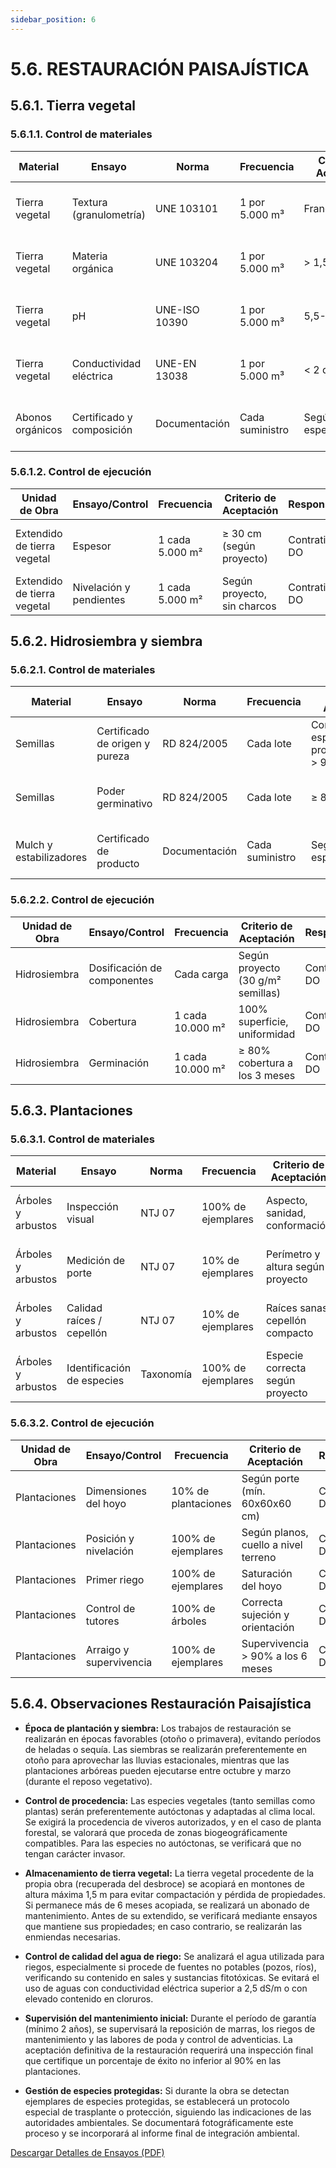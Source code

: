 ```yaml
---
sidebar_position: 6
---
```


# 5.6. RESTAURACIÓN PAISAJÍSTICA

## 5.6.1. Tierra vegetal

### 5.6.1.1. Control de materiales

<table className="tabla-ensayos">
  <thead>
    <tr>
      <th>Material</th>
      <th>Ensayo</th>
      <th>Norma</th>
      <th>Frecuencia</th>
      <th>Criterio de Aceptación</th>
      <th>Responsable</th>
      <th>Documentación</th>
      <th>Punto de Inspección</th>
      <th>Acciones Correctivas</th>
    </tr>
  </thead>
  <tbody>
    <tr>
      <td>Tierra vegetal</td>
      <td>Textura (granulometría)</td>
      <td>UNE 103101</td>
      <td>1 por 5.000 m³</td>
      <td>Franco-arenosa</td>
      <td>Contratista + DO</td>
      <td>Informe de ensayo</td>
      <td>Espera - Aprobar antes de extender</td>
      <td>Rechazar o ajustar con enmiendas</td>
    </tr>
    <tr>
      <td>Tierra vegetal</td>
      <td>Materia orgánica</td>
      <td>UNE 103204</td>
      <td>1 por 5.000 m³</td>
      <td>> 1,5%</td>
      <td>Contratista + DO</td>
      <td>Informe de ensayo</td>
      <td>Espera - Aprobar antes de extender</td>
      <td>Enmendar o sustituir</td>
    </tr>
    <tr>
      <td>Tierra vegetal</td>
      <td>pH</td>
      <td>UNE-ISO 10390</td>
      <td>1 por 5.000 m³</td>
      <td>5,5-8,5</td>
      <td>Contratista + DO</td>
      <td>Informe de ensayo</td>
      <td>Espera - Aprobar antes de extender</td>
      <td>Corregir pH con enmiendas</td>
    </tr>
    <tr>
      <td>Tierra vegetal</td>
      <td>Conductividad eléctrica</td>
      <td>UNE-EN 13038</td>
      <td>1 por 5.000 m³</td>
      <td>< 2 dS/m</td>
      <td>Contratista + DO</td>
      <td>Informe de ensayo</td>
      <td>Espera - Aprobar antes de extender</td>
      <td>Lavado o sustitución</td>
    </tr>
    <tr>
      <td>Abonos orgánicos</td>
      <td>Certificado y composición</td>
      <td>Documentación</td>
      <td>Cada suministro</td>
      <td>Según especificaciones</td>
      <td>Contratista + DO</td>
      <td>Certificado de producto</td>
      <td>Espera - Aprobar antes de usar</td>
      <td>Rechazar si no conforme</td>
    </tr>
  </tbody>
</table>

### 5.6.1.2. Control de ejecución

<table className="tabla-ensayos">
  <thead>
    <tr>
      <th>Unidad de Obra</th>
      <th>Ensayo/Control</th>
      <th>Frecuencia</th>
      <th>Criterio de Aceptación</th>
      <th>Responsable</th>
      <th>Documentación</th>
      <th>Punto de Inspección</th>
      <th>Acciones Correctivas</th>
    </tr>
  </thead>
  <tbody>
    <tr>
      <td>Extendido de tierra vegetal</td>
      <td>Espesor</td>
      <td>1 cada 5.000 m²</td>
      <td>≥ 30 cm (según proyecto)</td>
      <td>Contratista + DO</td>
      <td>Acta de inspección</td>
      <td>Sin espera</td>
      <td>Recrecido hasta conseguir espesor</td>
    </tr>
    <tr>
      <td>Extendido de tierra vegetal</td>
      <td>Nivelación y pendientes</td>
      <td>1 cada 5.000 m²</td>
      <td>Según proyecto, sin charcos</td>
      <td>Contratista + DO</td>
      <td>Acta de inspección</td>
      <td>Sin espera</td>
      <td>Corregir pendientes</td>
    </tr>
  </tbody>
</table>

## 5.6.2. Hidrosiembra y siembra

### 5.6.2.1. Control de materiales

<table className="tabla-ensayos">
  <thead>
    <tr>
      <th>Material</th>
      <th>Ensayo</th>
      <th>Norma</th>
      <th>Frecuencia</th>
      <th>Criterio de Aceptación</th>
      <th>Responsable</th>
      <th>Documentación</th>
      <th>Punto de Inspección</th>
      <th>Acciones Correctivas</th>
    </tr>
  </thead>
  <tbody>
    <tr>
      <td>Semillas</td>
      <td>Certificado de origen y pureza</td>
      <td>RD 824/2005</td>
      <td>Cada lote</td>
      <td>Conforme especies proyecto, pureza > 90%</td>
      <td>Contratista + DO</td>
      <td>Certificado de semillas</td>
      <td>Espera - Aprobar antes de usar</td>
      <td>Rechazar lote no conforme</td>
    </tr>
    <tr>
      <td>Semillas</td>
      <td>Poder germinativo</td>
      <td>RD 824/2005</td>
      <td>Cada lote</td>
      <td>≥ 80%</td>
      <td>Contratista + DO</td>
      <td>Certificado de semillas</td>
      <td>Espera - Aprobar antes de usar</td>
      <td>Rechazar lote no conforme</td>
    </tr>
    <tr>
      <td>Mulch y estabilizadores</td>
      <td>Certificado de producto</td>
      <td>Documentación</td>
      <td>Cada suministro</td>
      <td>Según especificaciones</td>
      <td>Contratista + DO</td>
      <td>Certificado de producto</td>
      <td>Espera - Aprobar antes de usar</td>
      <td>Rechazar si no conforme</td>
    </tr>
  </tbody>
</table>

### 5.6.2.2. Control de ejecución

<table className="tabla-ensayos">
  <thead>
    <tr>
      <th>Unidad de Obra</th>
      <th>Ensayo/Control</th>
      <th>Frecuencia</th>
      <th>Criterio de Aceptación</th>
      <th>Responsable</th>
      <th>Documentación</th>
      <th>Punto de Inspección</th>
      <th>Acciones Correctivas</th>
    </tr>
  </thead>
  <tbody>
    <tr>
      <td>Hidrosiembra</td>
      <td>Dosificación de componentes</td>
      <td>Cada carga</td>
      <td>Según proyecto (30 g/m² semillas)</td>
      <td>Contratista + DO</td>
      <td>Registro de composición</td>
      <td>Espera - Verificar antes de aplicar</td>
      <td>Ajustar composición</td>
    </tr>
    <tr>
      <td>Hidrosiembra</td>
      <td>Cobertura</td>
      <td>1 cada 10.000 m²</td>
      <td>100% superficie, uniformidad</td>
      <td>Contratista + DO</td>
      <td>Acta de inspección</td>
      <td>Sin espera</td>
      <td>Repasar zonas con fallos</td>
    </tr>
    <tr>
      <td>Hidrosiembra</td>
      <td>Germinación</td>
      <td>1 cada 10.000 m²</td>
      <td>≥ 80% cobertura a los 3 meses</td>
      <td>Contratista + DO</td>
      <td>Acta de inspección</td>
      <td>Sin espera</td>
      <td>Resiembra de zonas fallidas</td>
    </tr>
  </tbody>
</table>

## 5.6.3. Plantaciones

### 5.6.3.1. Control de materiales

<table className="tabla-ensayos">
  <thead>
    <tr>
      <th>Material</th>
      <th>Ensayo</th>
      <th>Norma</th>
      <th>Frecuencia</th>
      <th>Criterio de Aceptación</th>
      <th>Responsable</th>
      <th>Documentación</th>
      <th>Punto de Inspección</th>
      <th>Acciones Correctivas</th>
    </tr>
  </thead>
  <tbody>
    <tr>
      <td>Árboles y arbustos</td>
      <td>Inspección visual</td>
      <td>NTJ 07</td>
      <td>100% de ejemplares</td>
      <td>Aspecto, sanidad, conformación</td>
      <td>Contratista + DO</td>
      <td>Acta de inspección</td>
      <td>Espera - Aprobar antes de plantar</td>
      <td>Rechazar ejemplares defectuosos</td>
    </tr>
    <tr>
      <td>Árboles y arbustos</td>
      <td>Medición de porte</td>
      <td>NTJ 07</td>
      <td>10% de ejemplares</td>
      <td>Perímetro y altura según proyecto</td>
      <td>Contratista + DO</td>
      <td>Acta de inspección</td>
      <td>Espera - Aprobar antes de plantar</td>
      <td>Sustituir por tamaño correcto</td>
    </tr>
    <tr>
      <td>Árboles y arbustos</td>
      <td>Calidad raíces / cepellón</td>
      <td>NTJ 07</td>
      <td>10% de ejemplares</td>
      <td>Raíces sanas, cepellón compacto</td>
      <td>Contratista + DO</td>
      <td>Acta de inspección</td>
      <td>Espera - Aprobar antes de plantar</td>
      <td>Rechazar ejemplares defectuosos</td>
    </tr>
    <tr>
      <td>Árboles y arbustos</td>
      <td>Identificación de especies</td>
      <td>Taxonomía</td>
      <td>100% de ejemplares</td>
      <td>Especie correcta según proyecto</td>
      <td>Contratista + DO</td>
      <td>Acta de inspección</td>
      <td>Espera - Aprobar antes de plantar</td>
      <td>Sustituir por especie correcta</td>
    </tr>
  </tbody>
</table>

### 5.6.3.2. Control de ejecución

<table className="tabla-ensayos">
  <thead>
    <tr>
      <th>Unidad de Obra</th>
      <th>Ensayo/Control</th>
      <th>Frecuencia</th>
      <th>Criterio de Aceptación</th>
      <th>Responsable</th>
      <th>Documentación</th>
      <th>Punto de Inspección</th>
      <th>Acciones Correctivas</th>
    </tr>
  </thead>
  <tbody>
    <tr>
      <td>Plantaciones</td>
      <td>Dimensiones del hoyo</td>
      <td>10% de plantaciones</td>
      <td>Según porte (mín. 60x60x60 cm)</td>
      <td>Contratista + DO</td>
      <td>Acta de inspección</td>
      <td>Espera - Verificar antes de plantar</td>
      <td>Ampliar hoyo</td>
    </tr>
    <tr>
      <td>Plantaciones</td>
      <td>Posición y nivelación</td>
      <td>100% de ejemplares</td>
      <td>Según planos, cuello a nivel terreno</td>
      <td>Contratista + DO</td>
      <td>Acta de inspección</td>
      <td>Sin espera</td>
      <td>Reposicionar ejemplares</td>
    </tr>
    <tr>
      <td>Plantaciones</td>
      <td>Primer riego</td>
      <td>100% de ejemplares</td>
      <td>Saturación del hoyo</td>
      <td>Contratista + DO</td>
      <td>Acta de inspección</td>
      <td>Sin espera</td>
      <td>Completar riego</td>
    </tr>
    <tr>
      <td>Plantaciones</td>
      <td>Control de tutores</td>
      <td>100% de árboles</td>
      <td>Correcta sujeción y orientación</td>
      <td>Contratista + DO</td>
      <td>Acta de inspección</td>
      <td>Sin espera</td>
      <td>Corregir tutor</td>
    </tr>
    <tr>
      <td>Plantaciones</td>
      <td>Arraigo y supervivencia</td>
      <td>100% de ejemplares</td>
      <td>Supervivencia > 90% a los 6 meses</td>
      <td>Contratista + DO</td>
      <td>Informe de seguimiento</td>
      <td>Sin espera</td>
      <td>Reposición de marras</td>
    </tr>
  </tbody>
</table>

## 5.6.4. Observaciones Restauración Paisajística

- **Época de plantación y siembra:** Los trabajos de restauración se realizarán en épocas favorables (otoño o primavera), evitando períodos de heladas o sequía. Las siembras se realizarán preferentemente en otoño para aprovechar las lluvias estacionales, mientras que las plantaciones arbóreas pueden ejecutarse entre octubre y marzo (durante el reposo vegetativo).

- **Control de procedencia:** Las especies vegetales (tanto semillas como plantas) serán preferentemente autóctonas y adaptadas al clima local. Se exigirá la procedencia de viveros autorizados, y en el caso de planta forestal, se valorará que proceda de zonas biogeográficamente compatibles. Para las especies no autóctonas, se verificará que no tengan carácter invasor.

- **Almacenamiento de tierra vegetal:** La tierra vegetal procedente de la propia obra (recuperada del desbroce) se acopiará en montones de altura máxima 1,5 m para evitar compactación y pérdida de propiedades. Si permanece más de 6 meses acopiada, se realizará un abonado de mantenimiento. Antes de su extendido, se verificará mediante ensayos que mantiene sus propiedades; en caso contrario, se realizarán las enmiendas necesarias.

- **Control de calidad del agua de riego:** Se analizará el agua utilizada para riegos, especialmente si procede de fuentes no potables (pozos, ríos), verificando su contenido en sales y sustancias fitotóxicas. Se evitará el uso de aguas con conductividad eléctrica superior a 2,5 dS/m o con elevado contenido en cloruros.

- **Supervisión del mantenimiento inicial:** Durante el período de garantía (mínimo 2 años), se supervisará la reposición de marras, los riegos de mantenimiento y las labores de poda y control de adventicias. La aceptación definitiva de la restauración requerirá una inspección final que certifique un porcentaje de éxito no inferior al 90% en las plantaciones.

- **Gestión de especies protegidas:** Si durante la obra se detectan ejemplares de especies protegidas, se establecerá un protocolo especial de trasplante o protección, siguiendo las indicaciones de las autoridades ambientales. Se documentará fotográficamente este proceso y se incorporará al informe final de integración ambiental.

<a href="/files/Detalle-Ensayos-Restauracion.pdf" className="download-button">
  Descargar Detalles de Ensayos (PDF)
</a>